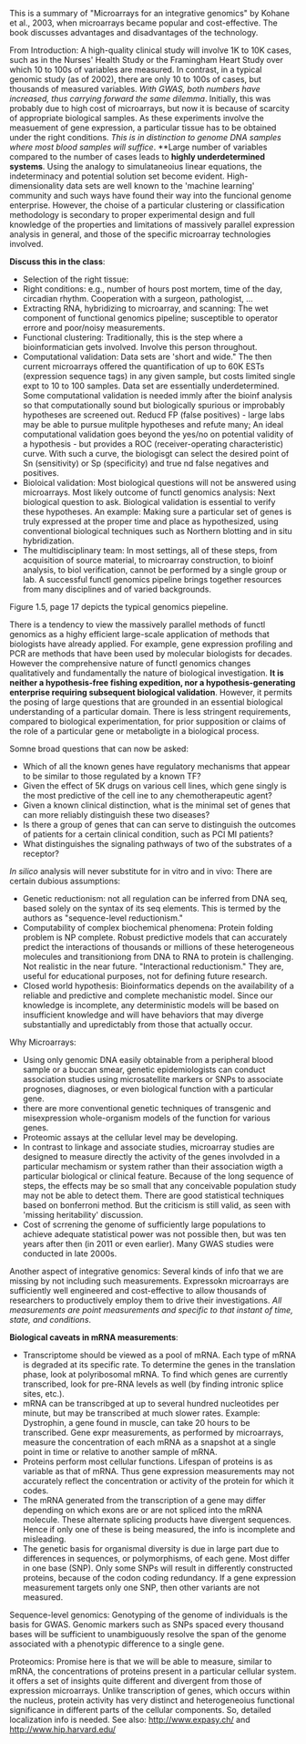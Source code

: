 This is a summary of "Microarrays for an integrative genomics" by Kohane et al., 2003, when microarrays became popular and cost-effective. The book discusses advantages and disadvantages of the technology.

From Introduction: A high-quality clinical study will involve 1K to 10K cases, such as in the Nurses' Health Study or the Framingham Heart Study over which 10 to 100s of variables are measured. In contrast, in a typical genomic study (as of 2002), there are only 10 to 100s of cases, but thousands of measured variables. *With GWAS, both numbers have increased, thus carrying forward the same dilemma*. Initially, this was probably due to high cost of microarrays, but now it is because of scarcity of appropriate biological samples. As these experiments involve the measuement of gene expression, a particular tissue has to be obtained under the right conditions. *This is in distinction to genome DNA samples where most blood samples will suffice*. **Large number of variables compared to the number of cases leads to  **highly underdetermined systems**. Using the analogy to simulataneoius linear equations, the indeterminacy and potential solution set become evident. High-dimensionality data sets are well known to the 'machine learning' community and such ways have found their way into the funcional genome enterprise. However, the choise of a particular clustering or classification methodology is secondary to proper experimental design and full knowledge of the properties and limitations of massively parallel expression analysis in general, and those of the specific microarray technologies involved. 

**Discuss this in the class**:

* Selection of the right tissue:
* Right conditions: e.g., number of hours post mortem, time of the day, circadian rhythm. Cooperation with a surgeon, pathologist, ...
* Extracting RNA, hybridizing to microarray, and scanning: The wet component of functional genomics pipeline; susceptible to operator errore and poor/noisy measurements. 
* Functional clustering: Traditionally, this is the step where a bioinformatician gets involved. Involve this person throughout.
* Computational validation: Data sets are 'short and wide." The then current microarrays offered the quantification of up to 60K ESTs (expression sequence tags) in any given sample, but costs limited single expt to 10 to 100 samples. Data set are essentially underdetermined. Some computational validation is needed immly after the bioinf analysis so that computationally sound but biologically spurious or improbably hypotheses are screened out. Reducd FP (false positives) - large labs may be able to pursue mulitple hypotheses and refute many; An ideal computational validation goes beyond the yes/no on potential validity of a hypothesis - but provides a ROC (receiver-operating characteristic) curve. With such a curve, the biologisgt can select the desired point of Sn (sensitivity) or Sp (specificity) and true nd false negatives and positives.
* Bioloical validation: Most biological questions will not be answered using microarrays. Most likely outcome of functl genomics analysis: Next biological question to ask. Biological validation is essential to verify these hypotheses. An example: Making sure a particular set of genes is truly expressed at the proper time and place as hypothesized, using conventional biological techniques such as Northern blotting and in situ hybridization.
* The multidisciplinary team: In most settings, all of these steps, from acquisition of source material, to microarray construction, to bioinf analysis, to biol verification, cannot be performed by a single group or lab. A successful functl genomics pipeline brings together resources from many disciplines and of varied backgrounds. 

Figure 1.5, page 17 depicts the typical genomics piepeline. 

There is a tendency to view the massively parallel methods of functl genomics as a highy efficient large-scale application of methods that biologists have already applied. For example, gene expression profiling and PCR are methods that have been used by molecular biologists for decades. However the comprehensive nature of functl genomics changes qualitatively and fundamentally the nature of biological investigation. **It is neither a hypothesis-free fishing expedition, nor a hypothesis-generating enterprise requiring subsequent biological validation**. However, it permits the posing of large questions that are grounded in an essential biological understanding of a particular domain. There is less stringent requirements, compared to biological experimentation, for prior supposition or claims of the role of a particular gene or metaboligte in a biological process. 

Somne broad questions that can now be asked:
* Which of all the known genes have regulatory mechanisms that appear to be similar to those regulated by a known TF?
* Given the effect of 5K drugs on various cell lines, which gene singly is the most predictive of the cell ine to any chemotherapeutic agent?
* Given a known clinical distinction, what is the minimal set of genes that can more reliably distinguish these two diseases?
* Is there a group of genes that can can serve to distinguish the outcomes of patients for a certain clinical condition, such as PCI MI patients?
* What distinguishes the signaling pathways of two of the substrates of a receptor? 

*In silico* analysis will never substitute for in vitro and in vivo: There are certain dubious assumptions: 
* Genetic reductionism: not all regulation can be inferred from DNA seq, based solely on the syntax of its seq elements. This is termed by the authors as "sequence-level reductionism."
* Computability of complex biochemical phenomena: Protein folding problem is NP complete. Robust predictive models that can accurately predict the interactions of thousands or millions of these heterogeneous molecules and transitioniong from DNA to RNA to protein is challenging. Not realistic in the near future. "Interactional reductionism." They are, useful for educational purposes, not for defining future research.
* Closed world hypothesis: Bioinformatics depends on the availability of a reliable and predictive and complete mechanistic model. Since our knowledge is incomplete, any deterministic models will be based on insufficient knowledge and will have behaviors that may diverge substantially and upredictably from those that actually occur. 

Why Microarrays: 
* Using only genomic DNA easily obtainable from a peripheral blood sample or a buccan smear, genetic epidemiologists can conduct association studies using microsatellite markers or SNPs to associate prognoses, diagnoses, or even biological function with a particular gene. 
* there are more conventional genetic techniques of transgenic and misexpression whole-organism models of the function for various genes. 
* Proteomic assays at the cellular level may be developing.
* In contrast to linkage and associate studies, microarray studies are designed to measure directly the activity of the genes involvded in a particular mechamism or system rather than their association wigth a particular biological or clinical feature. Because of the long sequence of steps, the effects may be so small that any conceivable population study may not be able to detect them. There are good statistical techniques based on bonferroni method. But the criticism is still valid, as seen with 'missing heritability' discussion.
* Cost of scrrening the genome of sufficiently large populations to achieve adequate statistical power was not possible then, but was  ten years after then (in 2011 or even earlier). Many GWAS studies were conducted in late 2000s.

Another aspect of integrative genomics: Several kinds of info that we are missing by not including such measurements.  Expressokn microarrays are sufficiently well engineered and cost-effective to allow thousands of researchers to productively employ them to drive their investigations. *All measurements are point measurements and specific to that instant of time, state, and conditions*. 

**Biological caveats in mRNA measurements**:
* Transcriptome should be viewed as a pool of mRNA. Each type of mRNA is degraded at its specific rate. To determine the genes in the translation phase, look at polyribosomal mRNA. To find which genes are currently transcribed, look for pre-RNA levels as well (by finding intronic splice sites, etc.). 
* mRNA can be transcribged at up to several hundred nucleotides per minute, but may be transcribed at much slower rates. Example: Dystrophin, a gene found in muscle, can take 20 hours to be transcribed. Gene expr measurements, as performed by microarrays, measure the concentration of each mRNA as a snapshot at a single point in time or relative to another sample of mRNA. 
* Proteins perform most cellular functions. Lifespan of proteins is as variable as that of mRNA. Thus gene expression measurements may not accurately reflect the concentration or activity of the protein for which it codes. 
* The mRNA generated from the transcription of a gene may differ depending on which exons are or are not spliced into the mRNA molecule. These alternate splicing products have divergent sequences. Hence if only one of these is being measured, the info is incomplete and misleading.
* The genetic basis for organismal diversity is due in large part due to differences in sequences, or polymorphisms, of each gene. Most differ in one base (SNP). Only some SNPs will result in differently constructed proteins, because of the codon coding redundancy. If a gene expression measurement targets only one SNP, then other variants are not measured. 

Sequence-level genomics: Genotyping of the genome of individuals is the basis for GWAS. Genomic markers such as SNPs spaced every thousand bases will be sufficient to unambiguously resolve the span of the genome associated with a phenotypic difference  to a single gene. 

Proteomics: Promise here is that we will be able to measure, similar to mRNA, the concentrations of proteins present in a particular cellular system. it offers a set of insights quite different and divergent from those of expression microarrays. Unlike transcription of genes, which occurs within the nucleus, protein activity has very distinct and heterogeneoius functional significance in different parts of the cellular components. So, detailed localization info is needed. See also: http://www.expasy.ch/ and http://www.hip.harvard.edu/

